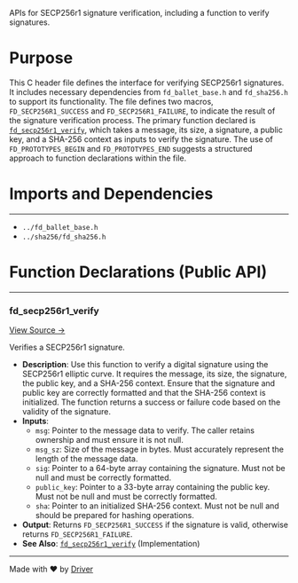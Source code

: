 <!--------------------------------------------------------------------------------->
<!-- IMPORTANT: This file is auto-generated by Driver (https://driver.ai). -------->
<!-- Manual edits may be overwritten on future commits. --------------------------->
<!--------------------------------------------------------------------------------->

APIs for SECP256r1 signature verification, including a function to verify signatures.

# Purpose
This C header file defines the interface for verifying SECP256r1 signatures. It includes necessary dependencies from `fd_ballet_base.h` and `fd_sha256.h` to support its functionality. The file defines two macros, `FD_SECP256R1_SUCCESS` and `FD_SECP256R1_FAILURE`, to indicate the result of the signature verification process. The primary function declared is [`fd_secp256r1_verify`](<#fd_secp256r1_verify>), which takes a message, its size, a signature, a public key, and a SHA-256 context as inputs to verify the signature. The use of `FD_PROTOTYPES_BEGIN` and `FD_PROTOTYPES_END` suggests a structured approach to function declarations within the file.
# Imports and Dependencies

---
- `../fd_ballet_base.h`
- `../sha256/fd_sha256.h`


# Function Declarations (Public API)

---
### fd\_secp256r1\_verify<!-- {{#callable_declaration:fd_secp256r1_verify}} -->
[View Source →](<../../../../../src/ballet/secp256r1/fd_secp256r1.h#L12>)

Verifies a SECP256r1 signature.
- **Description**: Use this function to verify a digital signature using the SECP256r1 elliptic curve. It requires the message, its size, the signature, the public key, and a SHA-256 context. Ensure that the signature and public key are correctly formatted and that the SHA-256 context is initialized. The function returns a success or failure code based on the validity of the signature.
- **Inputs**:
    - `msg`: Pointer to the message data to verify. The caller retains ownership and must ensure it is not null.
    - `msg_sz`: Size of the message in bytes. Must accurately represent the length of the message data.
    - `sig`: Pointer to a 64-byte array containing the signature. Must not be null and must be correctly formatted.
    - `public_key`: Pointer to a 33-byte array containing the public key. Must not be null and must be correctly formatted.
    - `sha`: Pointer to an initialized SHA-256 context. Must not be null and should be prepared for hashing operations.
- **Output**: Returns `FD_SECP256R1_SUCCESS` if the signature is valid, otherwise returns `FD_SECP256R1_FAILURE`.
- **See Also**: [`fd_secp256r1_verify`](<fd_secp256r1.c.md#fd_secp256r1_verify>)  (Implementation)



---
Made with ❤️ by [Driver](https://www.driver.ai/)